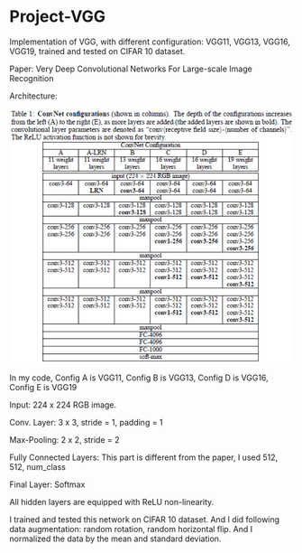# Project-VGG
Implementation of VGG, with different configuration: VGG11, VGG13, VGG16, VGG19, trained and tested on CIFAR 10 dataset.

Paper: Very Deep Convolutional Networks For Large-scale Image Recognition

Architecture:

![TABLE ARCHITECTURE](architecture_table.png)

In my code, Config A is VGG11, Config B is VGG13, Config D is VGG16, Config E is VGG19

Input: 224 x 224 RGB image.

Conv. Layer: 3 x 3, stride = 1, padding = 1

Max-Pooling: 2 x 2, stride = 2

Fully Connected Layers: This part is different from the paper, I used 512, 512, num_class

Final Layer: Softmax

All hidden layers are equipped with ReLU non-linearity.

I trained and tested this network on CIFAR 10 dataset. And I did following data augmentation: random rotation, random horizontal flip. And I normalized the data by the mean and standard deviation.